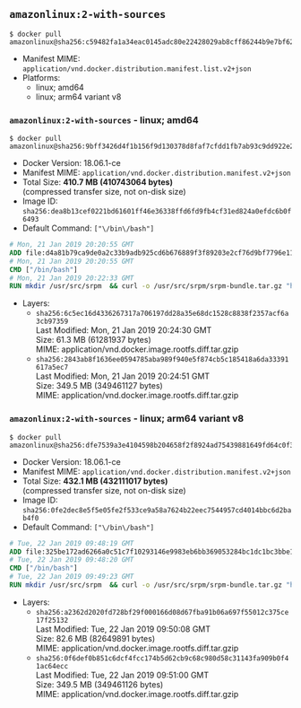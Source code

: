## `amazonlinux:2-with-sources`

```console
$ docker pull amazonlinux@sha256:c59482fa1a34eac0145adc80e22428029ab8cff86244b9e7bf620734f8f1975a
```

-	Manifest MIME: `application/vnd.docker.distribution.manifest.list.v2+json`
-	Platforms:
	-	linux; amd64
	-	linux; arm64 variant v8

### `amazonlinux:2-with-sources` - linux; amd64

```console
$ docker pull amazonlinux@sha256:9bff3426d4f1b156f9d130378d8faf7cfdd1fb7ab93c9dd922e292a9a158ded3
```

-	Docker Version: 18.06.1-ce
-	Manifest MIME: `application/vnd.docker.distribution.manifest.v2+json`
-	Total Size: **410.7 MB (410743064 bytes)**  
	(compressed transfer size, not on-disk size)
-	Image ID: `sha256:dea8b13cef0221bd61601ff46e36338ffd6fd9fb4cf31ed824a0efdc6b0f6493`
-	Default Command: `["\/bin\/bash"]`

```dockerfile
# Mon, 21 Jan 2019 20:20:55 GMT
ADD file:d4a81b79ca9de0a2c33b9adb925cd6b676889f3f89203e2cf76d9bf7796e11e0 in / 
# Mon, 21 Jan 2019 20:20:55 GMT
CMD ["/bin/bash"]
# Mon, 21 Jan 2019 20:22:33 GMT
RUN mkdir /usr/src/srpm  && curl -o /usr/src/srpm/srpm-bundle.tar.gz "https://amazon-linux-docker-sources.s3-accelerate.amazonaws.com/srpm-bundle-1ebf88f40e981f5f4912729108bed51e41acc1677187a0a5534ea27b7a2e049f.tar.gz"  && echo "1ebf88f40e981f5f4912729108bed51e41acc1677187a0a5534ea27b7a2e049f  /usr/src/srpm/srpm-bundle.tar.gz" | sha256sum -c -
```

-	Layers:
	-	`sha256:6c5ec16d4336267317a706197dd28a35e68dc1528c8838f2357acf6a3cb97359`  
		Last Modified: Mon, 21 Jan 2019 20:24:30 GMT  
		Size: 61.3 MB (61281937 bytes)  
		MIME: application/vnd.docker.image.rootfs.diff.tar.gzip
	-	`sha256:2843ab8f1636ee0594785aba989f940e5f874cb5c185418a6da33391617a5ec7`  
		Last Modified: Mon, 21 Jan 2019 20:24:51 GMT  
		Size: 349.5 MB (349461127 bytes)  
		MIME: application/vnd.docker.image.rootfs.diff.tar.gzip

### `amazonlinux:2-with-sources` - linux; arm64 variant v8

```console
$ docker pull amazonlinux@sha256:dfe7539a3e4104598b204658f2f8924ad75439881649fd64c0f3b2bd4fb47c26
```

-	Docker Version: 18.06.1-ce
-	Manifest MIME: `application/vnd.docker.distribution.manifest.v2+json`
-	Total Size: **432.1 MB (432111017 bytes)**  
	(compressed transfer size, not on-disk size)
-	Image ID: `sha256:0fe2dec8e5f5e05fe2f533ce9a58a7624b22eec7544957cd4014bbc6d2bab4f0`
-	Default Command: `["\/bin\/bash"]`

```dockerfile
# Tue, 22 Jan 2019 09:48:19 GMT
ADD file:325be172ad6266a0c51c7f10293146e9983eb6bb369053284bc1dc1bc3bbe169 in / 
# Tue, 22 Jan 2019 09:48:20 GMT
CMD ["/bin/bash"]
# Tue, 22 Jan 2019 09:49:23 GMT
RUN mkdir /usr/src/srpm  && curl -o /usr/src/srpm/srpm-bundle.tar.gz "https://amazon-linux-docker-sources.s3-accelerate.amazonaws.com/srpm-bundle-1ebf88f40e981f5f4912729108bed51e41acc1677187a0a5534ea27b7a2e049f.tar.gz"  && echo "1ebf88f40e981f5f4912729108bed51e41acc1677187a0a5534ea27b7a2e049f  /usr/src/srpm/srpm-bundle.tar.gz" | sha256sum -c -
```

-	Layers:
	-	`sha256:a2362d2020fd728bf29f000166d08d67fba91b06a697f55012c375ce17f25132`  
		Last Modified: Tue, 22 Jan 2019 09:50:08 GMT  
		Size: 82.6 MB (82649891 bytes)  
		MIME: application/vnd.docker.image.rootfs.diff.tar.gzip
	-	`sha256:0f6def0b851c6dcf4fcc174b5d62cb9c68c980d58c31143fa909b0f41ac64ecc`  
		Last Modified: Tue, 22 Jan 2019 09:51:00 GMT  
		Size: 349.5 MB (349461126 bytes)  
		MIME: application/vnd.docker.image.rootfs.diff.tar.gzip
